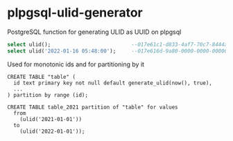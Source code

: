 # plpgsql-ulid-generator

PostgreSQL function for generating ULID as UUID on  plpgsql

```sql
select ulid();                          --017e61c1-d833-4af7-70c7-8444ae1d207a
select ulid('2022-01-16 05:48:00');     --017e616d-9a80-0000-0000-000000000000
```

Used for monotonic ids and for partitioning by it

```plpgsql
CREATE TABLE "table" (
  id text primary key not null default generate_ulid(now(), true),
  ...
) partition by range (id);

CREATE TABLE table_2021 partition of "table" for values
  from
    (ulid('2021-01-01'))
  to
    (ulid('2022-01-01'));
```
